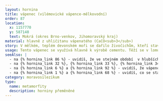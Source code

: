 ```yaml
---
layout: hornina
title: vápenec (vilémovické vápence-mělkovodní)
order: 87
location:
  x: 1157770
  y: 587148
  text: Mokrá (okres Brno-venkov, Jihomoravský kraj)
material: hlavně z uhličitanu vápenatého (CaCO<sub>3</sub>)
story: V mělkém, teplém devonském moři se dařilo živočichům, kteří staví vápencové útesy. Později, při srážce litosférických desek, bylo původní mořské dno vyzdviženo a zprohýbáno do vrás. Stalo se součástí pevniny.
usage: Tento vápenec se využívá hlavně k výrobě cementu. Těží se v lomu, drtí se na menší kousky, a pak se spolu s dalšími přísadami vypaluje v cementářské peci. Vytvoří se tvrdé šedé hrudky, kterým se říká slínek. Slínek se pak rozemele na prášek - to je cement. Když se cement smíchá s vodou a kamenivem a nechá se vytvrdnout, vznikne beton.
seeAlso: |
  - na {% hornina_link 86 %} - uvidíš, že ve stejném období  v hlubších oblastech stejného moře vznikaly vápence, které vypadají jinak než já
  - na {% hornina_link 32 %}, {% hornina_link 33 %}, {% hornina_link 34 %}, {% hornina_link 35 %}, {% hornina_link 36 %} a {% hornina_link 54 %} - uvidíš, že ve stejném období v jiném moři vznikalo mnoho typů vápenců; některé se mi podobají, jiné se ode mne dost liší
  - na {% hornina_link 6 %} a {% hornina_link 92 %} - uvidíš, že vápence vznikaly i v jiných obdobích
  - na {% hornina_link 1 %} a {% hornina_link 68 %} - uvidíš, co se stane s vápencem jako jsem já, když se dostane hluboko pod povrch Země, kde je vysoká teplota a velký tlak
category: moravosilezikum
type:
  name: metamorfity
  description: horniny přeměněné
---
```


